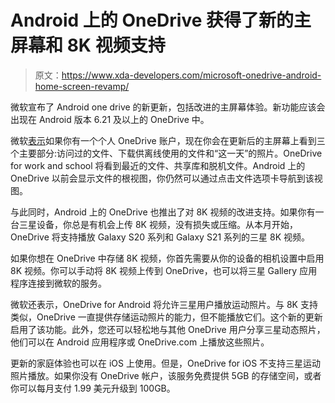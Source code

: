 # Android 上的 OneDrive 获得了新的主屏幕和 8K 视频支持

> 原文：<https://www.xda-developers.com/microsoft-onedrive-android-home-screen-revamp/>

微软宣布了 Android one drive 的新更新，包括改进的主屏幕体验。新功能应该会出现在 Android 版本 6.21 及以上的 OneDrive 中。

微软[表示](https://techcommunity.microsoft.com/t5/microsoft-onedrive-blog/onedrive-for-android-updates/ba-p/1953515)如果你有一个个人 OneDrive 账户，现在你会在更新后的主屏幕上看到三个主要部分:访问过的文件、下载供离线使用的文件和“这一天”的照片。OneDrive for work and school 将看到最近的文件、共享库和脱机文件。Android 上的 OneDrive 以前会显示文件的根视图，你仍然可以通过点击文件选项卡导航到该视图。

与此同时，Android 上的 OneDrive 也推出了对 8K 视频的改进支持。如果你有一台三星设备，你总是有机会上传 8K 视频，没有损失或压缩。从本月开始，OneDrive 将支持播放 Galaxy S20 系列和 Galaxy S21 系列的三星 8K 视频。

如果你想在 OneDrive 中存储 8K 视频，你首先需要从你的设备的相机设置中启用 8K 视频。你可以手动将 8K 视频上传到 OneDrive，也可以将三星 Gallery 应用程序连接到微软的服务。

微软还表示，OneDrive for Android 将允许三星用户播放运动照片。与 8K 支持类似，OneDrive 一直提供存储运动照片的能力，但不能播放它们。这个新的更新启用了该功能。此外，您还可以轻松地与其他 OneDrive 用户分享三星动态照片，他们可以在 Android 应用程序或 OneDrive.com 上播放这些照片。

更新的家庭体验也可以在 iOS 上使用。但是，OneDrive for iOS 不支持三星运动照片播放。如果你没有 OneDrive 帐户，该服务免费提供 5GB 的存储空间，或者你可以每月支付 1.99 美元升级到 100GB。